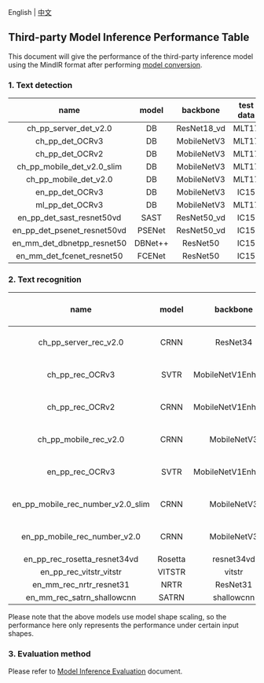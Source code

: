 English | [中文](../../cn/inference/model_perf_thirdparty_cn.md)
## Third-party Model Inference Performance Table

This document will give the performance of the third-party inference model using the MindIR format after performing [model conversion](./convert_tutorial_en.md).

### 1. Text detection

| name |  model  | backbone | test data | recall | precision | f-score | source |
|:----:|:------:|:--------:|:--------:|:------:|:---------:|:-------:|:----:|
|  ch_pp_server_det_v2.0  | DB |  ResNet18_vd       | MLT17      | 0.3637       |  0.6340         |  0.4622    | PaddleOCR |
| ch_pp_det_OCRv3       | DB  | MobileNetV3 | MLT17  | 0.2557         | 0.5021          | 0.3389 | PaddleOCR |
| ch_pp_det_OCRv2 | DB  | MobileNetV3 | MLT17 | 0.3258 | 0.6318 | 0.4299 | PaddleOCR|
| ch_pp_mobile_det_v2.0_slim | DB  | MobileNetV3 | MLT17 | 0.2346 | 0.4868 | 0.3166 | PaddleOCR|
| ch_pp_mobile_det_v2.0 | DB  | MobileNetV3 | MLT17 | 0.2403 | 0.4597 | 0.3156 | PaddleOCR |
| en_pp_det_OCRv3 | DB  | MobileNetV3 | IC15 | 0.3866 | 0.4630 | 0.4214 | PaddleOCR |
| ml_pp_det_OCRv3 | DB  | MobileNetV3 | MLT17 | 0.5992 | 0.7348 | 0.6601 | PaddleOCR |
| en_pp_det_sast_resnet50vd | SAST  | ResNet50_vd | IC15 | 0.7463 | 0.9043 | 0.8177 | PaddleOCR |
| en_pp_det_psenet_resnet50vd | PSENet  | ResNet50_vd | IC15 | 0.7664 | 0.8463 | 0.8044 | PaddleOCR |
| en_mm_det_dbnetpp_resnet50 | DBNet++  | ResNet50 | IC15 | 0.8387 | 0.7900 | 0.8136 | MMOCR |
| en_mm_det_fcenet_resnet50 | FCENet  | ResNet50 | IC15 | 0.8681 | 0.8074 | 0.8367 | MMOCR |

### 2. Text recognition
| name |  model  | backbone | test data | accuracy | norm edit distance | source |
|:----:|:------:|:--------:|:--------:|:------:|:---------:|:----:|
| ch_pp_server_rec_v2.0 | CRNN | ResNet34           | MLT17 (only Chinese) | 0.4991 | 0.7411 | PaddleOCR |
| ch_pp_rec_OCRv3       | SVTR | MobileNetV1Enhance | MLT17 (only Chinese) | 0.4991  | 0.7535 | PaddleOCR |
| ch_pp_rec_OCRv2       | CRNN | MobileNetV1Enhance | MLT17 (only Chinese) | 0.4459  | 0.7036     | PaddleOCR |
| ch_pp_mobile_rec_v2.0       | CRNN | MobileNetV3 | MLT17 (only Chinese) | 0.2459  | 0.4878        | PaddleOCR |
| en_pp_rec_OCRv3       | SVTR | MobileNetV1Enhance | MLT17 (only English) | 0.7964  | 0.8854        | PaddleOCR |
| en_pp_mobile_rec_number_v2.0_slim       | CRNN | MobileNetV3 | MLT17 (only English) | 0.0164  | 0.0657         | PaddleOCR |
| en_pp_mobile_rec_number_v2.0       | CRNN | MobileNetV3 | MLT17 (only English) | 0.4304  | 0.5944         | PaddleOCR |
| en_pp_rec_rosetta_resnet34vd       | Rosetta | resnet34vd | IC15 | 0.6428  | 0.8321         | PaddleOCR |
| en_pp_rec_vitstr_vitstr       | VITSTR | vitstr  | IC15 | 0.6842  | 0.8578         | PaddleOCR |
| en_mm_rec_nrtr_resnet31       | NRTR | ResNet31 | IC15 | 0.6726  | 0.8574         | MMOCR |
| en_mm_rec_satrn_shallowcnn       | SATRN | shallowcnn  | IC15 | 0.7352  | 0.8887         | MMOCR |

Please note that the above models use model shape scaling, so the performance here only represents the performance under certain input shapes.

### 3. Evaluation method
Please refer to [Model Inference Evaluation](./model_evaluation_en.md) document.
